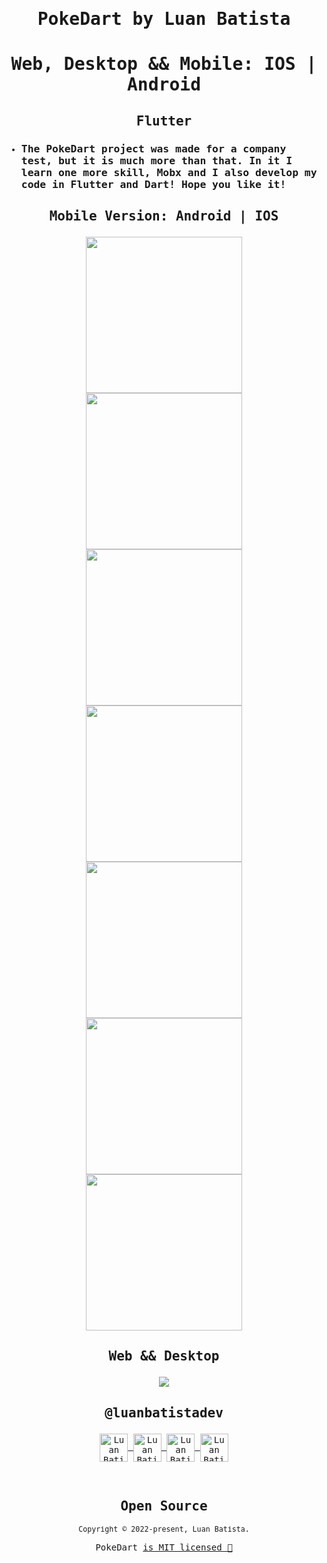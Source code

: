 <samp>

# <p align='center'>PokeDart by Luan Batista</p>
# <p align='center'>Web, Desktop && Mobile: IOS | Android</p>

## <p align='center'>Flutter</p>
- ### The PokeDart project was made for a company test, but it is much more than that. In it I learn one more skill, Mobx and I also develop my code in Flutter and Dart! Hope you like it!


## <p align='center'>Mobile Version: Android | IOS</p>


<p align="center">
<img width=250 src="assets/screenshots/video-demo.gif"/>
<img  width=250 src="assets/screenshots/shot1.jpg" />
<img  width=250 src="assets/screenshots/shot2.jpg" />
<img  width=250 src="assets/screenshots/shot3.jpg" />
<img  width=250 src="assets/screenshots/shot4.jpg" />
<img  width=250 src="assets/screenshots/shot5.jpg" />
<img  width=250 src="assets/screenshots/shot6.jpg" />

</p>

## <p align='center'>Web && Desktop</p>
<p align="center"><img src="assets/screenshots/video-web.gif"/></p>



## <p align='center'>@luanbatistadev</p>

<p align="center">
<a href="https://github.com/luanbatistadev">
  <img align="center" alt="Luan Batista | GitHub" width="45px" src="assets\images\github ico.png" />
</a>
<a href="https://twitter.com/luanbatistadev">
  <img align="center" alt="Luan Batista | Twitter" width="45px" src="assets\images\twitter ico.png" />
</a>
<a href="https://br.linkedin.com/in/luan-rafael-batista-ramos-4379941a8">
  <img align="center" alt="Luan Batista | LinkedIn" width="45px" src="assets\images\linkedin ico.ico" />
</a>
<a href="https://www.twitch.tv/luangamegg">
  <img align="center" alt="Luan Batista | Twitch" width="45px" src="assets\images\twitch ico.png" />
</a>
</p>

<br>

<samp>

<h2 align="center">
  Open Source
</h2>
<p align="center">
  <sub>Copyright © 2022-present, Luan Batista.</sub>
</p>
<p align="center">PokeDart <a href="/LICENSE">is MIT licensed 💖</a></p>

</samp>